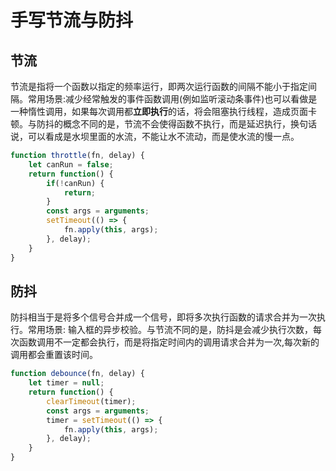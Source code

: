 # 手写节流与防抖
## 节流
节流是指将一个函数以指定的频率运行，即两次运行函数的间隔不能小于指定间隔。常用场景:减少经常触发的事件函数调用(例如监听滚动条事件)也可以看做是一种惰性调用，如果每次调用都**立即执行**的话，将会阻塞执行线程，造成页面卡顿。与防抖的概念不同的是，节流不会使得函数不执行，而是延迟执行，换句话说，可以看成是水坝里面的水流，不能让水不流动，而是使水流的慢一点。
```js
function throttle(fn, delay) {
    let canRun = false;
    return function() {
        if(!canRun) {
            return;
        }
        const args = arguments;
        setTimeout(() => {
            fn.apply(this, args);
        }, delay);
    }
}
```
## 防抖
防抖相当于是将多个信号合并成一个信号，即将多次执行函数的请求合并为一次执行。常用场景: 输入框的异步校验。与节流不同的是，防抖是会减少执行次数，每次函数调用不一定都会执行，而是将指定时间内的调用请求合并为一次,每次新的调用都会重置该时间。
```js
function debounce(fn, delay) {
    let timer = null;
    return function() {
        clearTimeout(timer);
        const args = arguments;
        timer = setTimeout(() => {
            fn.apply(this, args);
        }, delay);
    }
}
```